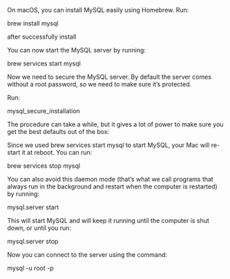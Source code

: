 On macOS, you can install MySQL easily using Homebrew.
Run: 

brew install mysql

after successfully install

You can now start the MySQL server by running: 

brew services start mysql

Now we need to secure the MySQL server. By default the server comes without a root password, so we need to make sure it’s protected.

Run:

mysql_secure_installation

The procedure can take a while, but it gives a lot of power to make sure you get the best defaults out of the box:

Since we used brew services start mysql to start MySQL, your Mac will re-start it at reboot. You can run:

brew services stop mysql

You can also avoid this daemon mode (that’s what we call programs that always run in the background and restart when the computer is restarted) by running:

mysql.server start

This will start MySQL and will keep it running until the computer is shut down, or until you run:

mysql.server stop


Now you can connect to the server using the command:

mysql -u root -p




